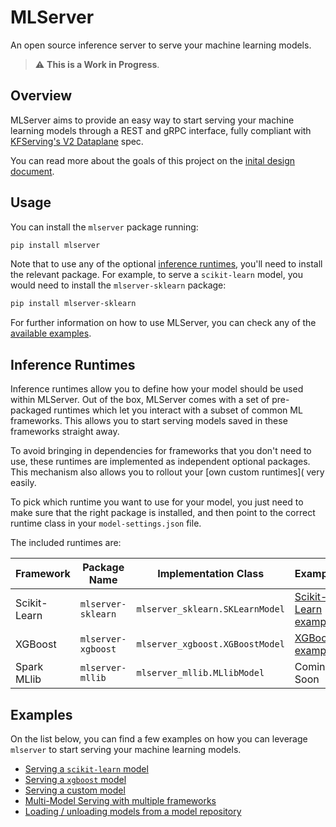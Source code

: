 # MLServer

An open source inference server to serve your machine learning models.

> :warning: **This is a Work in Progress**.

## Overview

MLServer aims to provide an easy way to start serving your machine learning
models through a REST and gRPC interface, fully compliant with [KFServing's V2
Dataplane](https://github.com/kubeflow/kfserving/blob/master/docs/predict-api/v2/required_api.md)
spec.

You can read more about the goals of this project on the [inital design
document](https://docs.google.com/document/d/1C2uf4SaAtwLTlBCciOhvdiKQ2Eay4U72VxAD4bXe7iU/edit?usp=sharing).

## Usage

You can install the `mlserver` package running:

```bash
pip install mlserver
```

Note that to use any of the optional [inference runtimes](#Inference-Runtimes),
you'll need to install the relevant package.
For example, to serve a `scikit-learn` model, you would need to install the
`mlserver-sklearn` package:

```bash
pip install mlserver-sklearn
```

For further information on how to use MLServer, you can check any of the
[available examples](#Examples).

## Inference Runtimes

Inference runtimes allow you to define how your model should be used within
MLServer.
Out of the box, MLServer comes with a set of pre-packaged runtimes which let
you interact with a subset of common ML frameworks.
This allows you to start serving models saved in these frameworks straight
away.

To avoid bringing in dependencies for frameworks that you don't need to use,
these runtimes are implemented as independent optional packages.
This mechanism also allows you to rollout your [own custom runtimes]( very easily.

To pick which runtime you want to use for your model, you just need to make
sure that the right package is installed, and then point to the correct runtime
class in your `model-settings.json` file.

The included runtimes are:

| Framework    | Package Name       | Implementation Class            | Example                                              | Source Code                                |
| ------------ | ------------------ | ------------------------------- | ---------------------------------------------------- | ------------------------------------------ |
| Scikit-Learn | `mlserver-sklearn` | `mlserver_sklearn.SKLearnModel` | [Scikit-Learn example](./examples/sklearn/README.md) | [`./runtimes/sklearn`](./runtimes/sklearn) |
| XGBoost      | `mlserver-xgboost` | `mlserver_xgboost.XGBoostModel` | [XGBoost example](./examples/xgboost/README.md)      | [`./runtimes/xgboost`](./runtimes/xgboost) |
| Spark MLlib  | `mlserver-mllib`   | `mlserver_mllib.MLlibModel`     | Coming Soon                                          | [`./runtimes/mllib`](./runtimes/mllib)     |

## Examples

On the list below, you can find a few examples on how you can leverage
`mlserver` to start serving your machine learning models.

- [Serving a `scikit-learn` model](./examples/sklearn/README.md)
- [Serving a `xgboost` model](./examples/xgboost/README.md)
- [Serving a custom model](./examples/custom/README.md)
- [Multi-Model Serving with multiple frameworks](./examples/mms/README.md)
- [Loading / unloading models from a model repository](./examples/model-repository/README.md)
